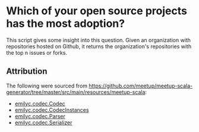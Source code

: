Which of your open source projects has the most adoption?
==========================================================
This script gives some insight into this question.
Given an organization with repositories hosted on Github, it returns the organization's repositories with the top n issues or forks.

Attribution
------------
The following were sourced from https://github.com/meetup/meetup-scala-generator/tree/master/src/main/resources/meetup-scala:
* [emilyc.codec.Codec](https://github.com/six5532one/github-data-analysis/blob/master/src/main/scala/emilyc/codec/Codec.scala)
* [emilyc.codec.CodecInstances](https://github.com/six5532one/github-data-analysis/blob/master/src/main/scala/emilyc/codec/CodecInstances.scala)
* [emilyc.codec.Parser](https://github.com/six5532one/github-data-analysis/blob/master/src/main/scala/emilyc/codec/Parser.scala)
* [emilyc.codec.Serializer](https://github.com/six5532one/github-data-analysis/blob/master/src/main/scala/emilyc/codec/Serializer.scala)
